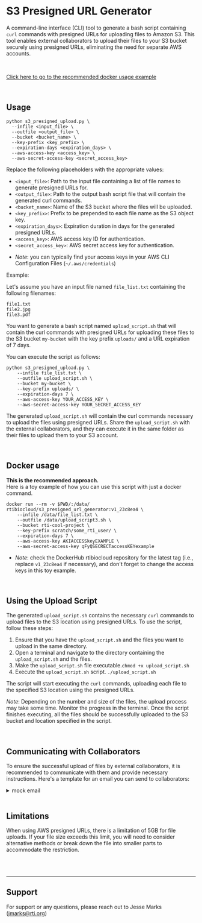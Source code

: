 # S3 Presigned URL Generator

A command-line interface (CLI) tool to generate a bash script containing `curl` commands with presigned URLs for uploading files to Amazon S3. This tool enables external collaborators to upload their files to your S3 bucket securely using presigned URLs, eliminating the need for separate AWS accounts.

<br>


[Click here to go to the recommended docker usage example](#docker-anchor)

<br>






## Usage

```shell
python s3_presigned_upload.py \
  --infile <input_file> \
  --outfile <output_file> \
  --bucket <bucket_name> \
  --key-prefix <key_prefix> \
  --expiration-days <expiration_days> \
  --aws-access-key <access_key> \
  --aws-secret-access-key <secret_access_key>
```


Replace the following placeholders with the appropriate values:

- `<input_file>`: Path to the input file containing a list of file names to generate presigned URLs for.
- `<output_file>`: Path to the output bash script file that will contain the generated curl commands.
- `<bucket_name>`: Name of the S3 bucket where the files will be uploaded.
- `<key_prefix>`: Prefix to be prepended to each file name as the S3 object key.
- `<expiration_days>`: Expiration duration in days for the generated presigned URLs.
- `<access_key>`: AWS access key ID for authentication.
- `<secret_access_key>`: AWS secret access key for authentication.

* _Note_: you can typically find your access keys in your AWS CLI Configuration Files (`~/.aws/credentials`)

Example:

Let's assume you have an input file named `file_list.txt` containing the following filenames:

```
file1.txt
file2.jpg
file3.pdf
```

You want to generate a bash script named `upload_script.sh` that will contain the curl commands with presigned URLs for uploading these files to the S3 bucket `my-bucket` with the key prefix `uploads/` and a URL expiration of 7 days.

You can execute the script as follows:

```shell
python s3_presigned_upload.py \
    --infile file_list.txt \
    --outfile upload_script.sh \
    --bucket my-bucket \
    --key-prefix uploads/ \
    --expiration-days 7 \
    --aws-access-key YOUR_ACCESS_KEY \
    --aws-secret-access-key YOUR_SECRET_ACCESS_KEY
```

The generated `upload_script.sh` will contain the curl commands necessary to upload the files using presigned URLs. Share the `upload_script.sh` with the external collaborators, and they can execute it in the same folder as their files to upload them to your S3 account.

<br>






## Docker usage <a id="docker-anchor"></a>
**This is the recommended approach.**<br>
Here is a toy example of how you can use this script with just a docker command. 
```
docker run --rm -v $PWD/:/data/ rtibiocloud/s3_presigned_url_generator:v1_23c8ea4 \
    --infile /data/file_list.txt \
    --outfile /data/upload_script3.sh \
    --bucket rti-cool-project \
    --key-prefix scratch/some_rti_user/ \
    --expiration-days 7 \
    --aws-access-key AKIACCESSkeyEXAMPLE \
    --aws-secret-access-key qFyQSECRECTaccessKEYexample
```
* _Note_: check the DockerHub rtibiocloud repository for the latest tag (i.e., replace `v1_23c8ea4` if necessary), and don't forget to change the access keys in this toy example.

<br>






## Using the Upload Script

The generated `upload_script.sh` contains the necessary `curl` commands to upload files to the S3 location using presigned URLs. To use the script, follow these steps:

1. Ensure that you have the `upload_script.sh` and the files you want to upload in the same directory.
2. Open a terminal and navigate to the directory containing the `upload_script.sh` and the files.
3. Make the `upload_script.sh` file executable.`chmod +x upload_script.sh`
4. Execute the `upload_script.sh` script. `./upload_script.sh`

The script will start executing the `curl` commands, uploading each file to the specified S3 location using the presigned URLs.

_Note_: Depending on the number and size of the files, the upload process may take some time. Monitor the progress in the terminal.
Once the script finishes executing, all the files should be successfully uploaded to the S3 bucket and location specified in the script.

<br>





## Communicating with Collaborators

To ensure the successful upload of files by external collaborators, it is recommended to communicate with them and provide necessary instructions. Here's a template for an email you can send to collaborators:

<details>
  <summary>mock email</summary>

  <br>
  
  **Subject**: Uploading files to [Your Project Name] - Action Required

Dear Collaborator,

We are excited to work with you on [Your Project Name]. As part of our collaboration, we kindly request you to upload your files to our Amazon S3 bucket using the provided presigned URLs. This process ensures secure and efficient file transfers without requiring separate AWS accounts.

Here are the steps to upload your files:

1. Place the attached `upload_script.sh` file in the same directory as the files you want to upload.

2. Open a terminal and navigate to the directory containing the `upload_script.sh` and your files.
  
3. Execute the `upload_script.sh` script:
  ```shell
  bash upload_script.sh
  ```
  
This will start the upload process. The script will automatically upload your files to our S3 bucket using presigned URLs.
Once the upload is complete, please reply to this email with the MD5 checksum for each uploaded file. This will allow us to verify the integrity of the transferred files. 
  
If you encounter any issues or have any questions during the upload process, please feel free to reach out to us. We are here to assist you.

Thank you for your collaboration!

Best regards,<br>
[Your Name]<br>
[Your Organization]
</details>


<br>






## Limitations
When using AWS presigned URLs, there is a limitation of 5GB for file uploads. If your file size exceeds this limit, you will need to consider alternative methods or break down the file into smaller parts to accommodate the restriction.



<br><br>
___






## Support
For support or any questions, please reach out to Jesse Marks (jmarks@rti.org)
